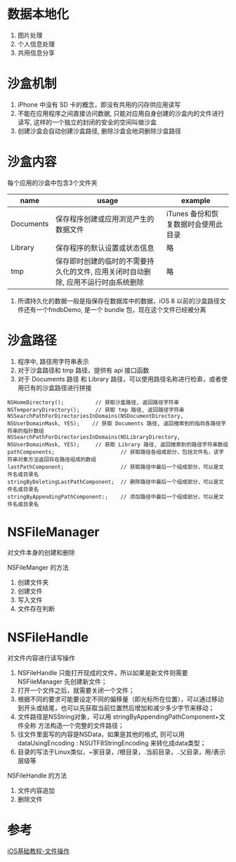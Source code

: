 # 数据本地化

1. 图片处理
2. 个人信息处理
3. 共用信息分享

# 沙盒机制

1. iPhone 中没有 SD 卡的概念，即没有共用的闪存供应用读写
2. 不能在应用程序之间直接访问数据, 只能对应用自身创建的沙盒内的文件进行读写, 这样的一个独立的封闭的安全的空间叫做沙盒
3. 创建沙盒会自动创建沙盒路径, 删除沙盒会地洞删除沙盒路径

# 沙盒内容

每个应用的沙盒中包含3个文件夹

| name      | usage                                                                | example |
| --------- | -------------------------------------------------------------------- | ------- |
| Documents | 保存程序创建或应用浏览产生的数据文件                                       | iTunes 备份和恢复数据时会使用此目录 |
| Library   | 保存程序的默认设置或状态信息                                              | 略 |
| tmp       | 保存即时创建的临时的不需要持久化的文件, 应用关闭时自动删除, 应用不运行时由系统删除 | 略 |

1. 所谓持久化的数据一般是指保存在数据库中的数据，iOS 8 以前的沙盒路径文件还有一个fmdbDemo, 是一个 bundle 包，现在这个文件已经被分离

# 沙盒路径

1. 程序中, 路径用字符串表示
2. 对于沙盒路径和 tmp 路径，提供有 api 接口函数
3. 对于 Documents 路径 和 Library 路径，可以使用路径名称进行检索，或者使用已有的沙盒路径进行拼接

```
NSHomeDirectory();			// 获取沙盒路径, 返回路径字符串
NSTemporaryDirectory();		// 获取 tmp 路径, 返回路径字符串
NSSearchPathForDirectoriesInDomains(NSDocumentDirectory, NSUserDomainMask, YES);	// 获取 Documents 路径, 返回搜索到的指向各路径字符串的指针数组
NSSearchPathForDirectoriesInDomains(NSLibraryDirectory, NSUserDomainMask, YES);		// 获取 Library 路径, 返回搜索到的路径字符串数组
pathComponents;						// 获取路径各组成部分，包括文件名，该字符串对象方法返回存在路径组成的数组
lastPathComponent;					// 获取路径中最后一个组成部分，可以是文件名或目录名
stringByDeletingLastPathComponent;	// 删除路径中最后一个组成部分，可以是文件名或目录名
stringByAppendingPathComponent:;	// 添加路径中最后一个组成部分，可以是文件名或目录名
```

# NSFileManager

对文件本身的创建和删除

NSFileManger 的方法

1. 创建文件夹
2. 创建文件
3. 写入文件
4. 文件存在判断

# NSFileHandle

对文件内容进行读写操作

1. NSFileHandle 只能打开现成的文件，所以如果是新文件则需要 NSFileManager 先创建新文件；
2. 打开一个文件之后，就需要关闭一个文件；
3. 根据不同的要求可能要设定不同的偏移量（即光标所在位置），可以通过移动到开头或结尾，也可以先获取当前位置然后增加和减少多少字节来移动；
4. 文件路径是NSString对象，可以用 stringByAppendingPathComponent+文件全称 方法构造一个完整的文件路径；
5. 往文件里面写的内容是NSData，如果是其他的格式, 则可以用 dataUsingEncoding : NSUTF8StringEncoding 来转化成data类型；
6. 目录的写法于Linux类似，~家目录，/根目录，.当前目录，..父目录，用/表示层级等

NSFileHandle 的方法

1. 文件内容追加
2. 删除文件

# 参考

[iOS基础教程-文件操作](http://www.imooc.com/learn/655)
